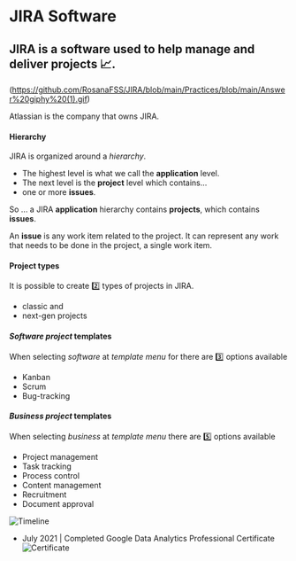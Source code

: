# JIRA Software


## JIRA is a software used to help manage and deliver projects 📈.
(https://github.com/RosanaFSS/JIRA/blob/main/Practices/blob/main/Answer%20giphy%20(1).gif)

Atlassian is the company that owns JIRA.

#### Hierarchy
JIRA is organized around a *hierarchy*.

- The highest level is what we call the **application** level.
- The next level is the **project** level which contains...
- one or more **issues**.

So ... a JIRA **application** hierarchy contains **projects**, which contains **issues**.

An **issue** is any work item related to the project.
It can represent any work that needs to be done in the project, a single work item.


#### Project types
It is possible to create 2️⃣ types of projects in JIRA.
- classic and
- next-gen projects



#### _Software project_ templates
When selecting _software_ at _template menu_ for there are 3️⃣ options available 
- Kanban
- Scrum
- Bug-tracking

#### _Business project_ templates
When selecting _business_ at _template menu_ there are :five: options available 
- Project management
- Task tracking
- Process control
- Content management
- Recruitment
- Document approval

![Timeline](https://github.com/RosanaFSS/Timeline/blob/R-coding/giphy.gif)



* July 2021   | Completed Google Data Analytics Professional Certificate ![Certificate](https://github.com/RosanaFSS/Timeline/blob/main/CERTIFICATE_LANDING_PAGE_M474NZHHYG43.jpeg)

